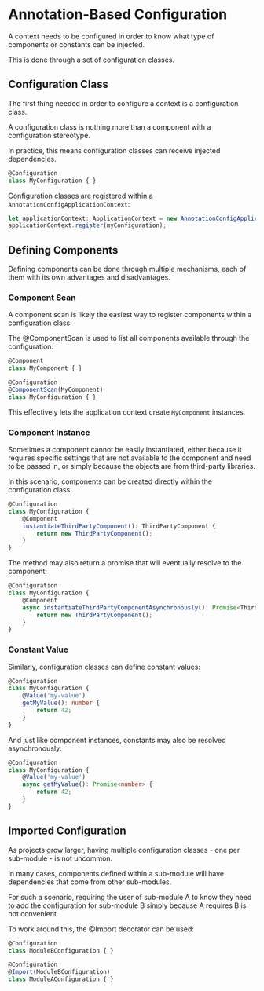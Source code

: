 # Annotation-Based Configuration

A context needs to be configured in order to know what type of components or constants can be injected.

This is done through a set of configuration classes.

## Configuration Class

The first thing needed in order to configure a context is a configuration class.

A configuration class is nothing more than a component with a configuration stereotype.

In practice, this means configuration classes can receive injected dependencies.

```typescript
@Configuration
class MyConfiguration { }
```

Configuration classes are registered within a `AnnotationConfigApplicationContext`:

```typescript
let applicationContext: ApplicationContext = new AnnotationConfigApplicationContext();
applicationContext.register(myConfiguration);
```

## Defining Components

Defining components can be done through multiple mechanisms, each of them with its own advantages and disadvantages.

### Component Scan

A component scan is likely the easiest way to register components within a configuration class.

The @ComponentScan is used to list all components available through the configuration:

```typescript
@Component
class MyComponent { }

@Configuration
@ComponentScan(MyComponent)
class MyConfiguration { }
```

This effectively lets the application context create `MyComponent` instances.

### Component Instance

Sometimes a component cannot be easily instantiated, either because it requires specific settings that are not available to the component and need to be passed in, or simply because the objects are from third-party libraries.

In this scenario, components can be created directly within the configuration class:

```typescript
@Configuration
class MyConfiguration {
    @Component
    instantiateThirdPartyComponent(): ThirdPartyComponent {
        return new ThirdPartyComponent();
    }
}
```

The method may also return a promise that will eventually resolve to the component:

```typescript
@Configuration
class MyConfiguration {
    @Component
    async instantiateThirdPartyComponentAsynchronously(): Promise<ThirdPartyComponent> {
        return new ThirdPartyComponent();
    }
}
```

### Constant Value

Similarly, configuration classes can define constant values:

```typescript
@Configuration
class MyConfiguration {
    @Value('my-value')
    getMyValue(): number {
        return 42;
    }
}
```

And just like component instances, constants may also be resolved asynchronously:

```typescript
@Configuration
class MyConfiguration {
    @Value('my-value')
    async getMyValue(): Promise<number> {
        return 42;
    }
}
```

## Imported Configuration

As projects grow larger, having multiple configuration classes - one per sub-module - is not uncommon.

In many cases, components defined within a sub-module will have dependencies that come from other sub-modules.

For such a scenario, requiring the user of sub-module A to know they need to add the configuration for sub-module B simply because A requires B is not convenient.

To work around this, the @Import decorator can be used:

```typescript
@Configuration
class ModuleBConfiguration { }

@Configuration
@Import(ModuleBConfiguration)
class ModuleAConfiguration { }
```
 